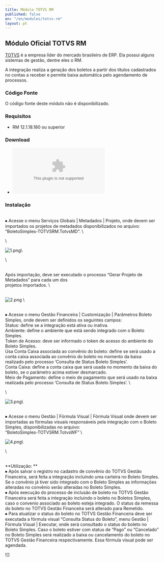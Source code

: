 ```yaml
---
title: Módulo TOTVS RM
published: false
en: "/en/modules/totvs-rm"
layout: pt
---
```


## Módulo Oficial TOTVS RM

[TOTVS](https://www.totvs.com) é a empresa líder do mercado brasileiro de ERP. Ela possui alguns sistemas de gestão, dentre eles o RM.

A integração realiza a geração dos boletos a partir dos títulos cadastrados no contas a receber e permite baixa automática pelo agendamento de processos.

### Código Fonte

O código fonte deste módulo não é disponibilizado.

### Requisitos

* RM 12.1.18.180 ou superior

### Download

* ![BoletoSimples-TOTVSRM.zip](/uploads/BoletoSimples-TOTVSRM.zip)

### Instalação

\
⦁	Acesse o menu Serviços Globais | Metadados | Projeto, onde devem ser importados os projetos de metadados disponibilizados no arquivo:
\
“BoletoSimples-TOTVSRM.TotvsMD”.
\

\

![1.png](/uploads/1.png)\
 
\

\
Após importação, deve ser executado o processo “Gerar Projeto de Metadados” para cada um dos 
\
projetos importados.
\

\
![2.png](/uploads/2.png) 
\

\
⦁	Acesse o menu Gestão Financeira | Customização | Parâmetros Boleto Simples, onde devem ser definidos os seguintes campos:
\
Status: define se a integração está ativa ou inativa.
\
Ambiente: define o ambiente que está sendo integrado com o Boleto Simples.
\
Token de Acesso: deve ser informado o token de acesso do ambiente do Boleto Simples.
\
Usa Conta Caixa associada ao convênio do boleto: define se será usado a conta caixa associada ao convênio do boleto no momento da baixa realizado pelo processo ‘Consulta de Status Boleto Simples’.
\
Conta Caixa: define a conta caixa que será usada no momento da baixa do boleto, se o parâmetro acima estiver desmarcado.
\
Meio de Pagamento: define o meio de pagamento que será usado na baixa realizada pelo processo ‘Consulta de Status Boleto Simples’.
\

\
 
![3.png](/uploads/3.png)\

\
⦁	Acesse o menu Gestão | Fórmula Visual | Fórmula Visual onde devem ser importadas as fórmulas visuais responsáveis pela integração com o Boleto Simples, disponibilizadas no arquivo: 
\
“BoletoSimples-TOTVSRM.TotvsWF”
\


![4.png](/uploads/4.png)\
 
\

\
**Utilização:
**\
⦁	Após salvar o registro no cadastro de convênio do TOTVS Gestão Financeira, será feita a integração incluindo uma carteira no Boleto Simples. Se o convênio já tiver sido integrado com o Boleto Simples as informações alteradas no convênio serão alteradas no Boleto Simples.
\
⦁	Após execução do processo de inclusão de boleto no TOTVS Gestão Financeira será feita a integração incluindo o boleto no Boletos Simples, caso o convenio associado ao boleto esteja integrado. O status da remessa do boleto no TOTVS Gestão Financeira será alterado para Remetido.
\
⦁	Para atualizar o status do boleto no TOTVS Gestão Financeira deve ser executada a fórmula visual “Consulta Status do Boleto”, menu Gestão | Fórmula Visual | Executar, onde será consultado o status do boleto no Boleto Simples. Caso o boleto estiver com status de “Pago” ou “Cancelado” no Boleto Simples será realizado a baixa ou cancelamento do boleto no TOTVS Gestão Financeira respectivamente. Essa fórmula visual pode ser agendada.

!\[\]